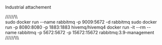

Industrial attachement 



                
//////\\\\\
sudo docker run --name rabbitmq -p 9009:5672 -d rabbitmq
sudo docker run -p 8080:8080 -p 1883:1883 hivemq/hivemq4
docker run -it --rm --name rabbitmq -p 5672:5672 -p 15672:15672 rabbitmq:3.9-management
//////\\\\\\
